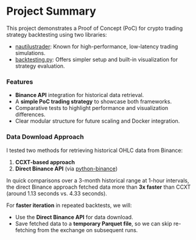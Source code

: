 # Project Summary

This project demonstrates a Proof of Concept (PoC) for crypto trading strategy backtesting using two libraries:
- [nautilustrader](https://nautilustrader.io): Known for high-performance, low-latency trading simulations.
- [backtesting.py](https://kernc.github.io/backtesting.py/): Offers simpler setup and built-in visualization for strategy evaluation.

### Features

- **Binance API** integration for historical data retrieval.
- A **simple PoC trading strategy** to showcase both frameworks.
- Comparative tests to highlight performance and visualization differences.
- Clear modular structure for future scaling and Docker integration.

### Data Download Approach

I tested two methods for retrieving historical OHLC data from Binance:
1. **CCXT-based approach**
2. **Direct Binance API** (via [python-binance](https://github.com/sammchardy/python-binance))

In quick comparisons over a 3-month historical range at 1-hour intervals, the direct Binance approach fetched data more than **3x faster** than CCXT (around 1.13 seconds vs. 4.33 seconds).

For **faster iteration** in repeated backtests, we will:
- Use the **Direct Binance API** for data download.
- Save fetched data to a **temporary Parquet file**, so we can skip re-fetching from the exchange on subsequent runs.
